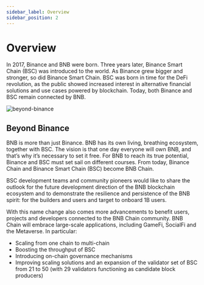 ```yaml
---
sidebar_label: Overview
sidebar_position: 2
---
```

# Overview
In 2017, Binance and BNB were born. Three years later, Binance Smart Chain (BSC) was introduced to the world. As Binance grew bigger and stronger, so did Binance Smart Chain.  BSC was born in time for the DeFi revolution, as the public showed increased interest in alternative financial solutions and use cases powered by blockchain. Today, both Binance and BSC remain connected by BNB.

![beyond-binance](https://public.bnbstatic.com/image/cms/blog/20220215/dde5a744-2e11-4a58-bf71-34a29786d777.jpg)

## Beyond Binance
BNB is more than just Binance. BNB has its own living, breathing ecosystem, together with BSC. The vision is that one day everyone will own BNB, and that’s why it’s necessary to set it free. For BNB to reach its true potential, Binance and BSC must set sail on different courses. From today, Binance Chain and Binance Smart Chain (BSC) become BNB Chain.

BSC development teams and community pioneers would like to share the outlook for the future development direction of the BNB blockchain ecosystem and to demonstrate the resilience and persistence of the BNB spirit: for the builders and users and target to onboard 1B users.

With this name change also comes more advancements to benefit users, projects and developers connected to the BNB Chain community. BNB Chain will embrace large-scale applications, including GameFi, SocialFi and the Metaverse. In particular:
- Scaling from one chain to multi-chain
- Boosting the throughput of BSC
- Introducing on-chain governance mechanisms
- Improving scaling solutions and an expansion of the validator set of BSC from 21 to 50 (with 29 validators functioning as candidate block producers)